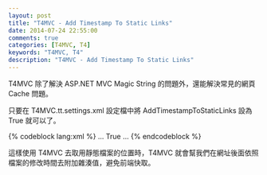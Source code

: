 ```yaml
---
layout: post
title: "T4MVC - Add Timestamp To Static Links"
date: 2014-07-24 22:55:00
comments: true
categories: [T4MVC, T4]
keywords: "T4MVC, T4"
description: "T4MVC - Add Timestamp To Static Links"
---
```


T4MVC 除了解決 ASP.NET MVC Magic String 的問題外，還能解決常見的網頁 Cache 問題。 

<!--More -->

只要在 T4MVC.tt.settings.xml 設定檔中將 AddTimestampToStaticLinks 設為 True 就可以了。

{% codeblock lang:xml %}
...
<AddTimestampToStaticLinks>True</AddTimestampToStaticLinks>
...
{% endcodeblock %}

這樣使用 T4MVC 去取用靜態檔案的位置時，T4MVC 就會幫我們在網址後面依照檔案的修改時間去附加雜湊值，避免前端快取。
